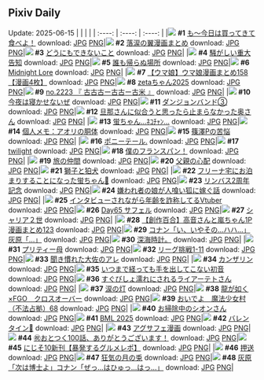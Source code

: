 ## Pixiv Daily
Update: 2025-06-15
|      |      |      |
| :----: | :----: | :----: |
|![](https://pixiv.microyu.workers.dev/c/240x480/img-master/img/2025/06/13/07/30/03/131495917_p0_master1200.jpg) **#1** [も～今日は買ってきて食べよ！](https://www.pixiv.net/artworks/131495917) download: [JPG](https://pixiv.microyu.workers.dev/img-original/img/2025/06/13/07/30/03/131495917_p0.jpg) [PNG](https://pixiv.microyu.workers.dev/img-original/img/2025/06/13/07/30/03/131495917_p0.png)|![](https://pixiv.microyu.workers.dev/c/240x480/img-master/img/2025/06/13/00/05/29/131487261_p0_master1200.jpg) **#2** [落涙の翼漫画まとめ](https://www.pixiv.net/artworks/131487261) download: [JPG](https://pixiv.microyu.workers.dev/img-original/img/2025/06/13/00/05/29/131487261_p0.jpg) [PNG](https://pixiv.microyu.workers.dev/img-original/img/2025/06/13/00/05/29/131487261_p0.png)|![](https://pixiv.microyu.workers.dev/c/240x480/img-master/img/2025/06/13/19/25/57/131510807_p0_master1200.jpg) **#3** [どうにもできないこと](https://www.pixiv.net/artworks/131510807) download: [JPG](https://pixiv.microyu.workers.dev/img-original/img/2025/06/13/19/25/57/131510807_p0.jpg) [PNG](https://pixiv.microyu.workers.dev/img-original/img/2025/06/13/19/25/57/131510807_p0.png)|
|![](https://pixiv.microyu.workers.dev/c/240x480/img-master/img/2025/06/13/12/15/27/131500728_p0_master1200.jpg) **#4** [騒がしい重大告知](https://www.pixiv.net/artworks/131500728) download: [JPG](https://pixiv.microyu.workers.dev/img-original/img/2025/06/13/12/15/27/131500728_p0.jpg) [PNG](https://pixiv.microyu.workers.dev/img-original/img/2025/06/13/12/15/27/131500728_p0.png)|![](https://pixiv.microyu.workers.dev/c/240x480/img-master/img/2025/06/13/07/23/37/131495826_p0_master1200.jpg) **#5** [誰も帰らぬ場所](https://www.pixiv.net/artworks/131495826) download: [JPG](https://pixiv.microyu.workers.dev/img-original/img/2025/06/13/07/23/37/131495826_p0.jpg) [PNG](https://pixiv.microyu.workers.dev/img-original/img/2025/06/13/07/23/37/131495826_p0.png)|![](https://pixiv.microyu.workers.dev/c/240x480/img-master/img/2025/06/13/00/00/15/131486685_p0_master1200.jpg) **#6** [Midnight Lore](https://www.pixiv.net/artworks/131486685) download: [JPG](https://pixiv.microyu.workers.dev/img-original/img/2025/06/13/00/00/15/131486685_p0.jpg) [PNG](https://pixiv.microyu.workers.dev/img-original/img/2025/06/13/00/00/15/131486685_p0.png)|
|![](https://pixiv.microyu.workers.dev/c/240x480/img-master/img/2025/06/13/00/00/34/131486793_p0_master1200.jpg) **#7** [【ウマ娘】ウマ娘漫画まとめ158【漫画4枚】](https://www.pixiv.net/artworks/131486793) download: [JPG](https://pixiv.microyu.workers.dev/img-original/img/2025/06/13/00/00/34/131486793_p0.jpg) [PNG](https://pixiv.microyu.workers.dev/img-original/img/2025/06/13/00/00/34/131486793_p0.png)|![](https://pixiv.microyu.workers.dev/c/240x480/img-master/img/2025/06/13/00/00/18/131486709_p0_master1200.jpg) **#8** [zetaちゃん2025](https://www.pixiv.net/artworks/131486709) download: [JPG](https://pixiv.microyu.workers.dev/img-original/img/2025/06/13/00/00/18/131486709_p0.jpg) [PNG](https://pixiv.microyu.workers.dev/img-original/img/2025/06/13/00/00/18/131486709_p0.png)|![](https://pixiv.microyu.workers.dev/c/240x480/img-master/img/2025/06/13/22/38/40/131519096_p0_master1200.jpg) **#9** [no.2223 『 古古古ー古古ー古米 』](https://www.pixiv.net/artworks/131519096) download: [JPG](https://pixiv.microyu.workers.dev/img-original/img/2025/06/13/22/38/40/131519096_p0.jpg) [PNG](https://pixiv.microyu.workers.dev/img-original/img/2025/06/13/22/38/40/131519096_p0.png)|
|![](https://pixiv.microyu.workers.dev/c/240x480/img-master/img/2025/06/13/19/12/32/131510367_p0_master1200.jpg) **#10** [今夜は寝かせないぜ](https://www.pixiv.net/artworks/131510367) download: [JPG](https://pixiv.microyu.workers.dev/img-original/img/2025/06/13/19/12/32/131510367_p0.jpg) [PNG](https://pixiv.microyu.workers.dev/img-original/img/2025/06/13/19/12/32/131510367_p0.png)|![](https://pixiv.microyu.workers.dev/c/240x480/img-master/img/2025/06/14/11/04/28/131537284_p0_master1200.jpg) **#11** [ダンジョンバンド③](https://www.pixiv.net/artworks/131537284) download: [JPG](https://pixiv.microyu.workers.dev/img-original/img/2025/06/14/11/04/28/131537284_p0.jpg) [PNG](https://pixiv.microyu.workers.dev/img-original/img/2025/06/14/11/04/28/131537284_p0.png)|![](https://pixiv.microyu.workers.dev/c/240x480/img-master/img/2025/06/13/00/05/07/131487242_p0_master1200.jpg) **#12** [旦那さんに似合うと思ったら止まらなかった奥さん](https://www.pixiv.net/artworks/131487242) download: [JPG](https://pixiv.microyu.workers.dev/img-original/img/2025/06/13/00/05/07/131487242_p0.jpg) [PNG](https://pixiv.microyu.workers.dev/img-original/img/2025/06/13/00/05/07/131487242_p0.png)|
|![](https://pixiv.microyu.workers.dev/c/240x480/img-master/img/2025/06/14/00/00/12/131522734_p0_master1200.jpg) **#13** [蛍ちゃん…ﾈｺﾁｬﾝ…](https://www.pixiv.net/artworks/131522734) download: [JPG](https://pixiv.microyu.workers.dev/img-original/img/2025/06/14/00/00/12/131522734_p0.jpg) [PNG](https://pixiv.microyu.workers.dev/img-original/img/2025/06/14/00/00/12/131522734_p0.png)|![](https://pixiv.microyu.workers.dev/c/240x480/img-master/img/2025/06/14/06/00/07/131531316_p0_master1200.jpg) **#14** [個人メモ：アオリの胴体](https://www.pixiv.net/artworks/131531316) download: [JPG](https://pixiv.microyu.workers.dev/img-original/img/2025/06/14/06/00/07/131531316_p0.jpg) [PNG](https://pixiv.microyu.workers.dev/img-original/img/2025/06/14/06/00/07/131531316_p0.png)|![](https://pixiv.microyu.workers.dev/c/240x480/img-master/img/2025/06/13/06/13/52/131494635_p0_master1200.jpg) **#15** [篠澤Pの苦悩](https://www.pixiv.net/artworks/131494635) download: [JPG](https://pixiv.microyu.workers.dev/img-original/img/2025/06/13/06/13/52/131494635_p0.jpg) [PNG](https://pixiv.microyu.workers.dev/img-original/img/2025/06/13/06/13/52/131494635_p0.png)|
|![](https://pixiv.microyu.workers.dev/c/240x480/img-master/img/2025/06/14/00/13/08/131523823_p0_master1200.jpg) **#16** [ポニーテール.](https://www.pixiv.net/artworks/131523823) download: [JPG](https://pixiv.microyu.workers.dev/img-original/img/2025/06/14/00/13/08/131523823_p0.jpg) [PNG](https://pixiv.microyu.workers.dev/img-original/img/2025/06/14/00/13/08/131523823_p0.png)|![](https://pixiv.microyu.workers.dev/c/240x480/img-master/img/2025/06/13/00/00/11/131486644_p0_master1200.jpg) **#17** [twilight](https://www.pixiv.net/artworks/131486644) download: [JPG](https://pixiv.microyu.workers.dev/img-original/img/2025/06/13/00/00/11/131486644_p0.jpg) [PNG](https://pixiv.microyu.workers.dev/img-original/img/2025/06/13/00/00/11/131486644_p0.png)|![](https://pixiv.microyu.workers.dev/c/240x480/img-master/img/2025/06/14/00/21/08/131524160_p0_master1200.jpg) **#18** [僕のフランスパン！](https://www.pixiv.net/artworks/131524160) download: [JPG](https://pixiv.microyu.workers.dev/img-original/img/2025/06/14/00/21/08/131524160_p0.jpg) [PNG](https://pixiv.microyu.workers.dev/img-original/img/2025/06/14/00/21/08/131524160_p0.png)|
|![](https://pixiv.microyu.workers.dev/c/240x480/img-master/img/2025/06/13/12/01/13/131500437_p0_master1200.jpg) **#19** [旅の仲間](https://www.pixiv.net/artworks/131500437) download: [JPG](https://pixiv.microyu.workers.dev/img-original/img/2025/06/13/12/01/13/131500437_p0.jpg) [PNG](https://pixiv.microyu.workers.dev/img-original/img/2025/06/13/12/01/13/131500437_p0.png)|![](https://pixiv.microyu.workers.dev/c/240x480/img-master/img/2025/06/14/15/38/45/131544845_p0_master1200.jpg) **#20** [父親の心配](https://www.pixiv.net/artworks/131544845) download: [JPG](https://pixiv.microyu.workers.dev/img-original/img/2025/06/14/15/38/45/131544845_p0.jpg) [PNG](https://pixiv.microyu.workers.dev/img-original/img/2025/06/14/15/38/45/131544845_p0.png)|![](https://pixiv.microyu.workers.dev/c/240x480/img-master/img/2025/06/13/07/05/33/131495544_p0_master1200.jpg) **#21** [獅子と狛犬](https://www.pixiv.net/artworks/131495544) download: [JPG](https://pixiv.microyu.workers.dev/img-original/img/2025/06/13/07/05/33/131495544_p0.jpg) [PNG](https://pixiv.microyu.workers.dev/img-original/img/2025/06/13/07/05/33/131495544_p0.png)|
|![](https://pixiv.microyu.workers.dev/c/240x480/img-master/img/2025/06/13/17/32/39/131506900_p0_master1200.jpg) **#22** [フリーナ宅にお泊まりすることになった蛍ちゃん🛁](https://www.pixiv.net/artworks/131506900) download: [JPG](https://pixiv.microyu.workers.dev/img-original/img/2025/06/13/17/32/39/131506900_p0.jpg) [PNG](https://pixiv.microyu.workers.dev/img-original/img/2025/06/13/17/32/39/131506900_p0.png)|![](https://pixiv.microyu.workers.dev/c/240x480/img-master/img/2025/06/14/05/04/23/131530571_p0_master1200.jpg) **#23** [リンバス2周年記念](https://www.pixiv.net/artworks/131530571) download: [JPG](https://pixiv.microyu.workers.dev/img-original/img/2025/06/14/05/04/23/131530571_p0.jpg) [PNG](https://pixiv.microyu.workers.dev/img-original/img/2025/06/14/05/04/23/131530571_p0.png)|![](https://pixiv.microyu.workers.dev/c/240x480/img-master/img/2025/06/13/17/05/12/131506244_p0_master1200.jpg) **#24** [嫌われ者の娘が人喰い狐に嫁ぐ話](https://www.pixiv.net/artworks/131506244) download: [JPG](https://pixiv.microyu.workers.dev/img-original/img/2025/06/13/17/05/12/131506244_p0.jpg) [PNG](https://pixiv.microyu.workers.dev/img-original/img/2025/06/13/17/05/12/131506244_p0.png)|
|![](https://pixiv.microyu.workers.dev/c/240x480/img-master/img/2025/06/14/21/30/31/131558045_p0_master1200.jpg) **#25** [インタビューされながら年齢を詐称してるVtuber](https://www.pixiv.net/artworks/131558045) download: [JPG](https://pixiv.microyu.workers.dev/img-original/img/2025/06/14/21/30/31/131558045_p0.jpg) [PNG](https://pixiv.microyu.workers.dev/img-original/img/2025/06/14/21/30/31/131558045_p0.png)|![](https://pixiv.microyu.workers.dev/c/240x480/img-master/img/2025/06/13/00/00/17/131486702_p0_master1200.jpg) **#26** [Day65 サフェル](https://www.pixiv.net/artworks/131486702) download: [JPG](https://pixiv.microyu.workers.dev/img-original/img/2025/06/13/00/00/17/131486702_p0.jpg) [PNG](https://pixiv.microyu.workers.dev/img-original/img/2025/06/13/00/00/17/131486702_p0.png)|![](https://pixiv.microyu.workers.dev/c/240x480/img-master/img/2025/06/14/02/40/47/131528375_p0_master1200.jpg) **#27** [シャリア２世](https://www.pixiv.net/artworks/131528375) download: [JPG](https://pixiv.microyu.workers.dev/img-original/img/2025/06/14/02/40/47/131528375_p0.jpg) [PNG](https://pixiv.microyu.workers.dev/img-original/img/2025/06/14/02/40/47/131528375_p0.png)|
|![](https://pixiv.microyu.workers.dev/c/240x480/img-master/img/2025/06/14/00/01/02/131523026_p0_master1200.jpg) **#28** [【創作百合】高音さんと嵐ちゃん1P漫画まとめ123](https://www.pixiv.net/artworks/131523026) download: [JPG](https://pixiv.microyu.workers.dev/img-original/img/2025/06/14/00/01/02/131523026_p0.jpg) [PNG](https://pixiv.microyu.workers.dev/img-original/img/2025/06/14/00/01/02/131523026_p0.png)|![](https://pixiv.microyu.workers.dev/c/240x480/img-master/img/2025/06/13/16/22/58/131505284_p0_master1200.jpg) **#29** [コナン「い、いやその…ハハ…」灰原「…」](https://www.pixiv.net/artworks/131505284) download: [JPG](https://pixiv.microyu.workers.dev/img-original/img/2025/06/13/16/22/58/131505284_p0.jpg) [PNG](https://pixiv.microyu.workers.dev/img-original/img/2025/06/13/16/22/58/131505284_p0.png)|![](https://pixiv.microyu.workers.dev/c/240x480/img-master/img/2025/06/14/19/10/44/131552149_p0_master1200.jpg) **#30** [深海時計。](https://www.pixiv.net/artworks/131552149) download: [JPG](https://pixiv.microyu.workers.dev/img-original/img/2025/06/14/19/10/44/131552149_p0.jpg) [PNG](https://pixiv.microyu.workers.dev/img-original/img/2025/06/14/19/10/44/131552149_p0.png)|
|![](https://pixiv.microyu.workers.dev/c/240x480/img-master/img/2025/06/13/17/49/14/131507313_p0_master1200.jpg) **#31** [プリティー母](https://www.pixiv.net/artworks/131507313) download: [JPG](https://pixiv.microyu.workers.dev/img-original/img/2025/06/13/17/49/14/131507313_p0.jpg) [PNG](https://pixiv.microyu.workers.dev/img-original/img/2025/06/13/17/49/14/131507313_p0.png)|![](https://pixiv.microyu.workers.dev/c/240x480/img-master/img/2025/06/13/23/00/46/131520132_p0_master1200.jpg) **#32** [リーグ挑戦1-11](https://www.pixiv.net/artworks/131520132) download: [JPG](https://pixiv.microyu.workers.dev/img-original/img/2025/06/13/23/00/46/131520132_p0.jpg) [PNG](https://pixiv.microyu.workers.dev/img-original/img/2025/06/13/23/00/46/131520132_p0.png)|![](https://pixiv.microyu.workers.dev/c/240x480/img-master/img/2025/06/13/13/14/55/131501938_p0_master1200.jpg) **#33** [聞き慣れた大佐のアレ](https://www.pixiv.net/artworks/131501938) download: [JPG](https://pixiv.microyu.workers.dev/img-original/img/2025/06/13/13/14/55/131501938_p0.jpg) [PNG](https://pixiv.microyu.workers.dev/img-original/img/2025/06/13/13/14/55/131501938_p0.png)|
|![](https://pixiv.microyu.workers.dev/c/240x480/img-master/img/2025/06/13/00/00/13/131486663_p0_master1200.jpg) **#34** [カンザリン](https://www.pixiv.net/artworks/131486663) download: [JPG](https://pixiv.microyu.workers.dev/img-original/img/2025/06/13/00/00/13/131486663_p0.jpg) [PNG](https://pixiv.microyu.workers.dev/img-original/img/2025/06/13/00/00/13/131486663_p0.png)|![](https://pixiv.microyu.workers.dev/c/240x480/img-master/img/2025/06/13/18/41/26/131509223_p0_master1200.jpg) **#35** [いつまで経っても手を出してこない初音](https://www.pixiv.net/artworks/131509223) download: [JPG](https://pixiv.microyu.workers.dev/img-original/img/2025/06/13/18/41/26/131509223_p0.jpg) [PNG](https://pixiv.microyu.workers.dev/img-original/img/2025/06/13/18/41/26/131509223_p0.png)|![](https://pixiv.microyu.workers.dev/c/240x480/img-master/img/2025/06/13/18/04/42/131508074_p0_master1200.jpg) **#36** [すぐびしょ濡れにされるライアーテトさん](https://www.pixiv.net/artworks/131508074) download: [JPG](https://pixiv.microyu.workers.dev/img-original/img/2025/06/13/18/04/42/131508074_p0.jpg) [PNG](https://pixiv.microyu.workers.dev/img-original/img/2025/06/13/18/04/42/131508074_p0.png)|
|![](https://pixiv.microyu.workers.dev/c/240x480/img-master/img/2025/06/13/00/00/11/131486638_p0_master1200.jpg) **#37** [涙の灯](https://www.pixiv.net/artworks/131486638) download: [JPG](https://pixiv.microyu.workers.dev/img-original/img/2025/06/13/00/00/11/131486638_p0.jpg) [PNG](https://pixiv.microyu.workers.dev/img-original/img/2025/06/13/00/00/11/131486638_p0.png)|![](https://pixiv.microyu.workers.dev/c/240x480/img-master/img/2025/06/13/21/23/48/131515736_p0_master1200.jpg) **#38** [龍が如く×FGO　クロスオーバー](https://www.pixiv.net/artworks/131515736) download: [JPG](https://pixiv.microyu.workers.dev/img-original/img/2025/06/13/21/23/48/131515736_p0.jpg) [PNG](https://pixiv.microyu.workers.dev/img-original/img/2025/06/13/21/23/48/131515736_p0.png)|![](https://pixiv.microyu.workers.dev/c/240x480/img-master/img/2025/06/14/11/31/55/131537945_p0_master1200.jpg) **#39** [おいでよ　魔法少女村（不法占拠）68](https://www.pixiv.net/artworks/131537945) download: [JPG](https://pixiv.microyu.workers.dev/img-original/img/2025/06/14/11/31/55/131537945_p0.jpg) [PNG](https://pixiv.microyu.workers.dev/img-original/img/2025/06/14/11/31/55/131537945_p0.png)|
|![](https://pixiv.microyu.workers.dev/c/240x480/img-master/img/2025/06/14/01/10/17/131526101_p0_master1200.jpg) **#40** [お掃除中のシオンさん](https://www.pixiv.net/artworks/131526101) download: [JPG](https://pixiv.microyu.workers.dev/img-original/img/2025/06/14/01/10/17/131526101_p0.jpg) [PNG](https://pixiv.microyu.workers.dev/img-original/img/2025/06/14/01/10/17/131526101_p0.png)|![](https://pixiv.microyu.workers.dev/c/240x480/img-master/img/2025/06/14/00/35/43/131524856_p0_master1200.jpg) **#41** [BML 2025](https://www.pixiv.net/artworks/131524856) download: [JPG](https://pixiv.microyu.workers.dev/img-original/img/2025/06/14/00/35/43/131524856_p0.jpg) [PNG](https://pixiv.microyu.workers.dev/img-original/img/2025/06/14/00/35/43/131524856_p0.png)|![](https://pixiv.microyu.workers.dev/c/240x480/img-master/img/2025/06/13/20/00/06/131511952_p0_master1200.jpg) **#42** [バレンタイン🍫](https://www.pixiv.net/artworks/131511952) download: [JPG](https://pixiv.microyu.workers.dev/img-original/img/2025/06/13/20/00/06/131511952_p0.jpg) [PNG](https://pixiv.microyu.workers.dev/img-original/img/2025/06/13/20/00/06/131511952_p0.png)|
|![](https://pixiv.microyu.workers.dev/c/240x480/img-master/img/2025/06/13/17/37/27/131507028_p0_master1200.jpg) **#43** [アグサフェ漫画](https://www.pixiv.net/artworks/131507028) download: [JPG](https://pixiv.microyu.workers.dev/img-original/img/2025/06/13/17/37/27/131507028_p0.jpg) [PNG](https://pixiv.microyu.workers.dev/img-original/img/2025/06/13/17/37/27/131507028_p0.png)|![](https://pixiv.microyu.workers.dev/c/240x480/img-master/img/2025/06/14/12/00/19/131538750_p0_master1200.jpg) **#44** [㊗️おとつく100話、ありがとうございます！](https://www.pixiv.net/artworks/131538750) download: [JPG](https://pixiv.microyu.workers.dev/img-original/img/2025/06/14/12/00/19/131538750_p0.jpg) [PNG](https://pixiv.microyu.workers.dev/img-original/img/2025/06/14/12/00/19/131538750_p0.png)|![](https://pixiv.microyu.workers.dev/c/240x480/img-master/img/2025/06/13/18/23/18/131508610_p0_master1200.jpg) **#45** [にじそ10新刊【暴発するグルメレポ】](https://www.pixiv.net/artworks/131508610) download: [JPG](https://pixiv.microyu.workers.dev/img-original/img/2025/06/13/18/23/18/131508610_p0.jpg) [PNG](https://pixiv.microyu.workers.dev/img-original/img/2025/06/13/18/23/18/131508610_p0.png)|
|![](https://pixiv.microyu.workers.dev/c/240x480/img-master/img/2025/06/13/18/12/18/131508313_p0_master1200.jpg) **#46** [押送](https://www.pixiv.net/artworks/131508313) download: [JPG](https://pixiv.microyu.workers.dev/img-original/img/2025/06/13/18/12/18/131508313_p0.jpg) [PNG](https://pixiv.microyu.workers.dev/img-original/img/2025/06/13/18/12/18/131508313_p0.png)|![](https://pixiv.microyu.workers.dev/c/240x480/img-master/img/2025/06/14/00/07/50/131523567_p0_master1200.jpg) **#47** [狂気の月の兎](https://www.pixiv.net/artworks/131523567) download: [JPG](https://pixiv.microyu.workers.dev/img-original/img/2025/06/14/00/07/50/131523567_p0.jpg) [PNG](https://pixiv.microyu.workers.dev/img-original/img/2025/06/14/00/07/50/131523567_p0.png)|![](https://pixiv.microyu.workers.dev/c/240x480/img-master/img/2025/06/14/18/45/30/131551025_p0_master1200.jpg) **#48** [灰原「次は博士よ」コナン「ぜっ…はひゅっ…はっ…」](https://www.pixiv.net/artworks/131551025) download: [JPG](https://pixiv.microyu.workers.dev/img-original/img/2025/06/14/18/45/30/131551025_p0.jpg) [PNG](https://pixiv.microyu.workers.dev/img-original/img/2025/06/14/18/45/30/131551025_p0.png)|
